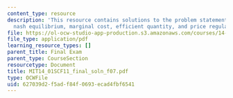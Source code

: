 ```yaml
---
content_type: resource
description: 'This resource contains solutions to the problem statements related to
  nash equilibrium, marginal cost, efficient quantity, and price regulation. '
file: https://ol-ocw-studio-app-production.s3.amazonaws.com/courses/14-01sc-principles-of-microeconomics-fall-2011/627039d2f5adf84f0693ecad4fbf6541_MIT14_01SCF11_final_soln_f07.pdf
file_type: application/pdf
learning_resource_types: []
parent_title: Final Exam
parent_type: CourseSection
resourcetype: Document
title: MIT14_01SCF11_final_soln_f07.pdf
type: OCWFile
uid: 627039d2-f5ad-f84f-0693-ecad4fbf6541
---
```

